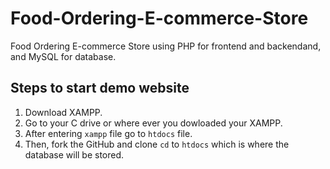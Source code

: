 # Food-Ordering-E-commerce-Store

Food Ordering E-commerce Store using PHP for frontend and backendand, and MySQL for database.

## Steps to start demo website

1) Download XAMPP.
1) Go to your C drive or where ever you dowloaded your XAMPP.
1) After entering `xampp` file go to `htdocs` file.
1) Then, fork the GitHub and clone `cd` to `htdocs` which is where the database will be stored.
